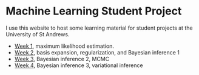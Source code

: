 # Machine Learning Student Project

I use this website to host some learning material for student projects at the University of St Andrews. 

- [Week 1](./MLE.html), maximum likelihood estimation.
- [Week 2](./Bayes1.html), basis expansion, regularization, and Bayesian inference 1
- [Week 3](./Bayes2.html), Bayesian inference 2, MCMC
- [Week 4](./Bayes3.html), Bayesian inference 3, variational inference
